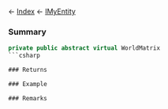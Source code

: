 ← [Index](Api-Index) ← [IMyEntity](VRage.Game.ModAPI.Ingame.IMyEntity)

### Summary

```csharp
private public abstract virtual WorldMatrix
```csharp

### Returns

### Example

### Remarks

